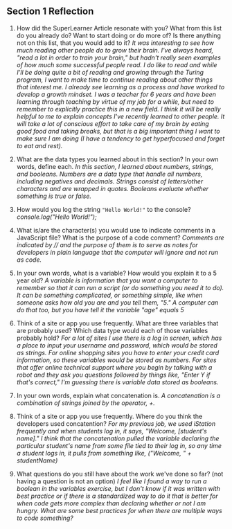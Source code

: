 ## Section 1 Reflection

1. How did the SuperLearner Article resonate with you? What from this list do you already do? Want to start doing or do more of? Is there anything not on this list, that you would add to it?
*It was interesting to see how much reading other people do to grow their brain. I've always heard, "read a lot in order to train your brain," but hadn't really seen examples of how much some successful people read. I do like to read and while I'll be doing quite a bit of reading and growing through the Turing program, I want to make time to continue reading about other things that interest me. I already see learning as a process and have worked to develop a growth mindset. I was a teacher for 6 years and have been learning through teaching by virtue of my job for a while, but need to remember to explicitly practice this in a new field. I think it will be really helpful to me to explain concepts I've recently learned to other people. It will take a lot of conscious effort to take care of my brain by eating good food and taking breaks, but that is a big important thing I want to make sure I am doing (I have a tendency to get hyperfocused and forget to eat and rest).*

2. What are the data types you learned about in this section? In your own words, define each.
*In this section, I learned about numbers, strings, and booleans. Numbers are a data type that handle all numbers, including negatives and decimals. Strings consist of letters/other characters and are wrapped in quotes. Booleans evaluate whether something is true or false.*

3. How would you log the string `"Hello World!"` to the console?
*console.log("Hello World!");*

4. What is/are the character(s) you would use to indicate comments in a JavaScript file? What is the purpose of a code comment?
*Comments are indicated by // and the purpose of them is to serve as notes for developers in plain language that the computer will ignore and not run as code.*

5. In your own words, what is a variable? How would you explain it to a 5 year old?
*A variable is information that you want a computer to remember so that it can run a script (or do something you need it to do). It can be something complicated, or something simple, like when someone asks how old you are and you tell them, "5." A computer can do that too, but you have tell it the variable "age" equals 5*

6. Think of a site or app you use frequently. What are three variables that are probably used? Which data type would each of those variables probably hold?
*For a lot of sites I use there is a log in screen, which has a place to input your username and password, which would be stored as strings. For online shopping sites you have to enter your credit card information, so these variables would be stored as numbers. For sites that offer online technical support where you begin by talking with a robot and they ask you questions followed by things like, "Enter Y if that's correct," I'm guessing there is variable data stored as booleans.*

7. In your own words, explain what concatenation is.
*A concatenation is a combination of strings joined by the operator, +.*

8. Think of a site or app you use frequently. Where do you think the developers used concatention?
*For my previous job, we used iStation frequently and when students log in, it says, "Welcome, [student's name]." I think that the concatenation pulled the variable declaring the particular student's name from some file tied to their log in, so any time a student logs in, it pulls from something like, ("Welcome, " + studentName)*

9. What questions do you still have about the work we've done so far? (not having a question is not an option)
*I feel like I found a way to run a boolean in the variables exercise, but I don't know if it was written with best practice or if there is a standardized way to do it that is better for when code gets more complex than declaring whether or not I am hungry. What are some best practices for when there are multiple ways to code something?*
